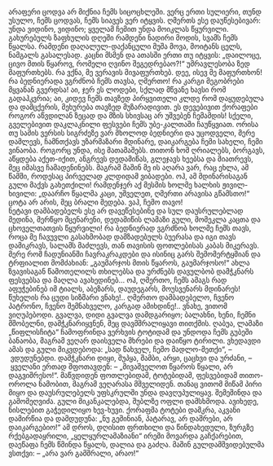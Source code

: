 არაფერი ცოდვა არ მიქნია ჩემს სიცოცხლეში. ვერც ერთი სულიერი, თუნდ უსულო, ჩემს ცოდვას, ჩემს სიავეს ვერ იტყვის. ღმერთს ესე დაუწესებივარ: უნდა ვიდინო, ვიდინო; ყველამ ჩემით უნდა მოიკლას წყურვილი. გახურებულს ზაფხულის დღეში რამდენი ნადირი მოდის, სვამს ჩემს წყალსა. რამდენი დაღალულ-დაქანცული მუშა მოვა, მოიტანს ცელს, ნამგალს გასალესად. კაცნი მსმენ და ათასში ერთი თუ იტყვის: „დაილოცე, ცივო მთის წყაროვ, რომელი ღვინო შეგედრებაო?!“ უმრავლესობა ზედ მაფურთხებს. რა ვქნა, მე ვერავის მივაფურთხებ. დეე, ისევ მე მაფურთხონ! რა ბედნიერადა ვგრძნობ ჩემს თავსა, ღმერთო! რა კარგი მეგობრები მყვანან გვერდსა! აი, ჯერ ეს ლოდები, სქლად მწვანე ხავსი რომ გადაჰკვრია; აი, კიდევ ჩემს თავზედ პირყვითელი კლდე რომ დაყუდებულა და დამცქერის, მეხურება თავზედ მუზარადივით. ეს დევებივით ქორაფები როგორ აწვდილან ზეცად და მზის სხივსაც არ უშვებენ ჩემამდის! სქელი, გველებივით დაკლაკნილი ფესვები ჩემს უბე-კალთაში ჩაუწყვიათ. ორისა თუ სამის ვერსის სიგრძეზე ვარ მხოლოდ ბედნიერი და უცოდველი, მერე დამლევს, ჩამნთქავს უზარმაზარი მდინარე, დაიკარგება ჩემი სახელი, ჩემი ვინაობა. როგორც უნდა, ისე მათამაშებს. თითონ ხომ ღრიალებს, ბორგავს, აწყდება აქეთ-იქით, ანგრევს დედამიწას, გლეჯავს ხეებსა და მიათრევს, მეც იმასვე ჩამადენინებს. მაგრამ მაშინ მე ის აღარა ვარ, რაც ეხლა, ამ წამში, როდესაც პირველად კლდიდამ ვიბადები. ოჰ, ამ მდინარისაგან გული მაქვს გახეთქილი! რამდენჯერ აქ მესმის ხოლმე ხალხის ჟივილ-ხივილი: „დაარჩო წყალმა კაცი, უშველეთ, ღმერთი არავისა გწამსთო!“ ცოტა არ არის, მეც ბრალი მედება. ვაჰ, ჩემო თავო!  
ნეტავი დამბადებელს ესე არ დავეწესებინე და სულ დაუსრულებლად მედინა, მერწყო მცენარენი, დედამიწის ლამაზი გული, მომეკლა კაცთა და ცხოველთათვის წყურვილი! რა ბედნიერად ვგრძნობ ხოლმე ჩემს თავს, როცა მე ჩავუვლი გასახმობად დამზადებულს ბუერასა და იგი თავს დამიკრავს, სალამს მაძლევს, თან თავისის ფოთლებისას კაბას მიკერავს. მერე რომ ჩადუნიანში ჩავრაკრაკდები და ისინიც გარს შემომერტყმიან და ტრფიალით მომძახიან: „გაუმარჯოს მთის წყაროს, გაუმარჯოსო!“ ახლა ზვავისაგან წამოთელილს თხილებსა და ურძნებს დავულბობ დამჭკნარს ფესვებსა და მაღლა ავახედინებ… ოჰ, ღმერთო, ჩემს ამაგს რად აფუჭებინებ იმ ტიალს, აბეზარს, დაუდეგარს, მოუსვენარს მდინარეს! წუხელის რა ცუდი სიზმარი ვნახე!.. ღმერთო დამბადებელო, ჩვენო პატრონო, ჩვენო შემნახველო, კარგად ამიხდინე!.. ვნახე, ვითომ ვიღუპებოდი. გვალვა, დიდი გვალვა დამდგარიყო; ბალახნი, ხენი, ჩემნი მშობელნი, დამჭკნარიყვნენ, მეც დავმშრალიყავი თითქმის. ღაბუა, ლამაზი „წიფლისჩიტა“ ჩამოფრინდა ვერხვის ტოტიდამ და უნდოდა ჩემს გუბეში ბანაობა, მაგრამ ვეღარ დაისველა მხრები და დაიწყო ტირილი. ვხედავდი ამას და გული მიკვდებოდა: „სად წახველ, ჩემო მადლო-მეთქი“, – ვდუდუნებდი. დამჭკნარი დიყი, შუპყა, შამბი, არყი, ცაცხვი და ურძანი, – ყველანი ერთად შფოთავდენ: – „მივაშველოთ წყაროს წყალი, არ დაგვიშრესო!“. მაწვდიდენ ფოთლებიდამ, ტოტებიდამ, ფესვებიდამ თითო-ოროლა ნამობით, მაგრამ ვეღარასა მშველიდენ. თანაც ვითომ მიწამ პირი მიყო და დაუსრულებელს უფსკრულში უნდა დავღუპულიყავ. შემეშინდა და გამომეღვიძა. გული მიკანკალებდა, შუბლზე ოფლი დამსხმოდა. ავიხედე, ნისლებით გაჭედილიყო ხევ-ხუვი. ქორაფმა ტოტები დამკრა, აკვანი დამირწია და დამდუდუნა: „ნუ გეშინიან, პატარავ, არ დაშრები, არ დაიკარგებიო!“ ამ დროს, დღისით ფრთხილი და წინდახედული, ზურგზე რქებგადაყრილი, „ყელყურლამაზიანი“ ირემი მოვარდა გაჩქარებით, დაეწაფა ჩემს წმინდა წყალს, დალია და გაძღა. მაშინ გულდამშვიდებულმა ვსთქვი: – „არა ვარ გამშრალი, არაო!“